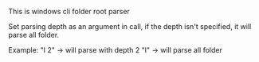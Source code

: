 This is windows cli folder root parser

Set parsing depth as an argument in call, if the depth isn't specified, it will
parse all folder.

Example:
"l 2" -> will parse with depth 2
"l" -> will parse all folder